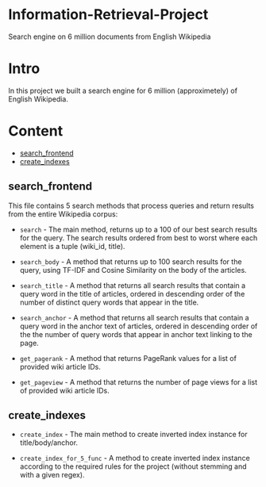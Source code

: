 # Information-Retrieval-Project
Search engine on 6 million documents from English Wikipedia

Intro
=====
In this project we built a search engine for 6 million (approximetely) of English Wikipedia.

Content
==========

<!--ts-->
- [search_frontend](#search_frontend)
- [create_indexes](#create_indexes)
<!--te-->


## search_frontend
This file contains 5 search methods that process queries and return results from the entire Wikipedia corpus:

- `search` - The main method, returns up to a 100 of our best search results for the query. The search results ordered from best to worst where each element is a tuple (wiki_id, title).

- `search_body` - A method that returns up to 100 search results for the query, using TF-IDF and Cosine Similarity on the body of the articles.

- `search_title` - A method that returns all search results that contain a query word in the title of articles, ordered in descending order of the number of distinct query words that appear in the title.

- `search_anchor` - A method that returns all search results that contain a query word in the anchor text of articles, ordered in
descending order of the the number of query words that appear in anchor text linking to the page.

- `get_pagerank` - A method that returns PageRank values for a list of provided wiki article IDs.

- `get_pageview` - A method that returns the number of page views for a list of provided wiki article IDs.

## create_indexes

- `create_index` - The main method to create inverted index instance for title/body/anchor.

- `create_index_for_5_func` - A method to create inverted index instance according to the required rules for the project (without stemming and with a given regex).
